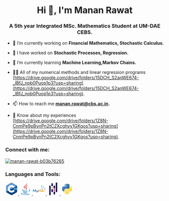 <h1 align="center">Hi 👋, I'm Manan Rawat</h1>
<h3 align="center">A 5th year Integrated MSc. Mathematics Student at UM-DAE CEBS.</h3>

- 🔭 I’m currently working on **Financial Mathematics, Stochastic Calculus.**

- 🔭 I have worked on **Stochastic Processes, Regression.**

- 🌱 I’m currently learning **Machine Learning,Markov Chains.**

- 👨‍💻 All of my numerical methods and linear regression programs [https://drive.google.com/drive/folders/15DCH_S2anWE674-_lBfJ_npb0Puop1p3?usp=sharing](https://drive.google.com/drive/folders/15DCH_S2anWE674-_lBfJ_npb0Puop1p3?usp=sharing).

- 📫 How to reach me **manan.rawat@cbs.ac.in.**

- 📄 Know about my experiences [https://drive.google.com/drive/folders/1Z8N-CnmPe9pBynPn2tC2Xcghvy1GKgos?usp=sharing](https://drive.google.com/drive/folders/1Z8N-CnmPe9pBynPn2tC2Xcghvy1GKgos?usp=sharing).

<h3 align="left">Connect with me:</h3>
<p align="left">
<a href="https://linkedin.com/in/manan-rawat-b03b76265." target="blank"><img align="center" src="https://raw.githubusercontent.com/rahuldkjain/github-profile-readme-generator/master/src/images/icons/Social/linked-in-alt.svg" alt="manan-rawat-b03b76265" height="30" width="40" /></a>
</p>

<h3 align="left">Languages and Tools:</h3>
<p align="left"> <a href="https://www.w3schools.com/cpp/" target="_blank" rel="noreferrer"> <img src="https://raw.githubusercontent.com/devicons/devicon/master/icons/cplusplus/cplusplus-original.svg" alt="cplusplus" width="40" height="40"/> </a> <a href="https://www.java.com" target="_blank" rel="noreferrer"> <img src="https://raw.githubusercontent.com/devicons/devicon/master/icons/java/java-original.svg" alt="java" width="40" height="40"/> </a> <a href="https://www.mysql.com/" target="_blank" rel="noreferrer"> <img src="https://raw.githubusercontent.com/devicons/devicon/master/icons/mysql/mysql-original-wordmark.svg" alt="mysql" width="40" height="40"/> </a> <a href="https://pandas.pydata.org/" target="_blank" rel="noreferrer"> <img src="https://raw.githubusercontent.com/devicons/devicon/2ae2a900d2f041da66e950e4d48052658d850630/icons/pandas/pandas-original.svg" alt="pandas" width="40" height="40"/> </a> <a href="https://www.python.org" target="_blank" rel="noreferrer"> <img src="https://raw.githubusercontent.com/devicons/devicon/master/icons/python/python-original.svg" alt="python" width="40" height="40"/> </a> </p>
